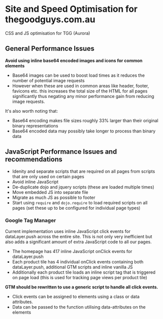 # Site and Speed Optimisation for thegoodguys.com.au
CSS and JS optimisation for TGG (Aurora)


## General Performance Issues

**Avoid using inline base64 encoded images and icons for common elements**
  * Base64 images can be used to boost load times as it reduces the number of potential image requests
  * However when these are used in common areas like header, footer, favicons etc. this increases the total size of the HTML for all pages significantly thus negating any minor performance gain from reducing image requests.

It's also worth noting that: 

  * Base64 encoding makes file sizes roughly 33% larger than their original binary representations
  * Base64 encoded data may possibly take longer to process than binary data
  
## JavaScript Performance Issues and recommendations  

* Idenity and separate scripts that are required on all pages from scripts that are only used on certain pages
* Avoid inline JavaScript
* De-duplicate dojo and jquery scripts (these are loaded multiple times)
* Move embedded JS into separate file
* Migrate as much JS as possible to footer
* Start using `require` and `dojo.require` to load required scripts on all pages (set these up to be configured for individual page types)

### Google Tag Manager

Current implementation uses inline JavaScript click events for dataLayer.push across the entire site. This is not only very inefficient but also adds a significant amount of extra JavaScript code to all our pages.

* The homepage has 417 inline JavaScript onClick events for dataLayer.push
* Each product tile has 4 individual onClick events containing both dataLayer.push, additional GTM scripts and inline vanilla JS
* Additionally each product tile loads an inline script tag that is triggered on page load (this is used for tracking page views per product tile)

**GTM should be rewritten to use a generic script to handle all click events.**

* Click events can be assigned to elements using a class or data attributes. 
* Data can be passed to the function utilising data-attributes on the elements 

